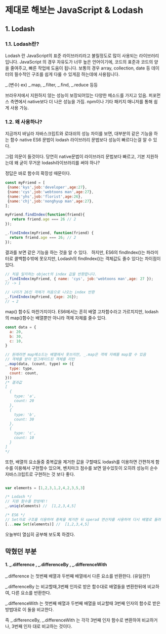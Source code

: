 # 제대로 해보는 JavaScript & Lodash

## 1. Lodash

### 1.1. Lodash란?

Lodash 란 JavaScript의 표준 라이브러리라고 불릴정도로 많이 사용되는 라이브러리 입니다. 
JavaScript 의 경우 자유도가 너무 높은 언어이기에, 코드의 표준과 코드의 양을 줄여주고, 빠른 작업에 도움이 됩니다. 
보통의 경우 array, collection, date 등 데이터의 필수적인 구조를 쉽게 다룰 수 있게끔 하는데에 사용됩니다. 

_.(변수) ex) _.map, _.filter, _.find, _.reduce 등등

브라우저에서 지원하지 않는 성능이 보장되어있는 다양한 메소드를 가지고 있음.
퍼포먼스 측면에서 native보다 더 나은 성능을 가짐.
npm이나 기타 패키지 매니저를 통해 쉽게 사용 가능.

### 1.2. 왜 사용하나?

지금까지 바닐라 자바스크립트와 로대쉬의 성능 차이를 보면, 대부분의 같은 기능을 하는 함수 native ES6 문법이 lodash 라이브러리 문법보다 성능이 빠르다는걸 알 수 있다.

그럼 의문이 들것이다.
당연히 native문법이 라이브러리 문법보다 빠르고, 기본 지원하는데 왜 굳이 무거운 lodash라이브러리를 써야 하나?

정답은 바로 함수의 확장성 때문이다.

```javascript
const myFriend = [
 {name:'kys',job:'developer',age:27},
 {name:'cys',job:'webtoons man',age:27},
 {name:'yhs',job:'florist',age:26},
 {name:'chj',job:'nonghyup man',age:27},
];

myFriend.findIndex(function(friend){
   return friend.age === 26 // 2
});

_.findIndex(myFriend, function(friend) {
  return friend.age === 26; // 2
});

```
결과를 보면 같은 기능을 하는 것을 알 수 있다.
 
하지만, ES6의 findIndex()는 파라미터로 콜백함수밖에 못오지만, Lodash의 findIndex()는 객체값도 줄수 있다는 차이점이 있다.

```javascript
// 처음 일치하는 object의 index 값을 반환합니다.
_.findIndex(myFriend, { name: 'cys', job:'webtoons man',age: 27 });
// -> 1

// 나이가 26인 객체가 처음으로 나오는 index 반환
_.findIndex(myFriend, {age: 26});
// → 2
```
map() 함수도 마찬가지이다. ES6에서는 흔히 배열 고차함수라고 가르치지만, lodash의 map()함수는 배열뿐만 아니라 객체 자체를 줄수 있다.

```javascript
const data = {
  a: 20,
  b: 30,
  c: 10,
}

// 원래라면 map메소드는 배열에서 못쓰지만, _.map은 객체 자페를 map할 수 있음
// 객체를 받아 업그레이드된 객체를 리턴
_.map(data, (count, type) => ({
  type: type,
  count: count,
}))
/* 결과값
[
  {
    type: 'a',
    count: 20
  },
  {
    type: 'b',
    count: 30
  },
  {
    type: 'c',
    count: 10
  }
]
*/
```

또한, 배열의 요소들중 중복값을 제거한 값을 구할때도 lodash를 이용하면 간편하게 함수를 이용해서 구현할수 있으며, 벤치마크 점수를 보면 알수있듯이 오히려 성능이 순수 자바스크립트로 구현하는 것 보다 좋다.

```javascript

var elements = [1,2,3,1,2,4,2,3,5,3]

/* Lodash */
// 지원 함수를 한방에!!
_.uniq(elements) //  [1,2,3,4,5]

/* ES6 */
// Set자료 구조를 이용하여 중복을 제거한 뒤 sperad 연산자를 사용하여 다시 배열로 돌려 놓는 복잡한 로직을 사용한다.
[...new Set(elements)] //  [1,2,3,4,5]

```


오늘부터 열심히 공부해 보도록 하겠다. 


## 막혔던 부분 

#### 1. _.difference , _.differenceBy , _.differenceWith
_.difference 는 첫번째 배열과 두번째 배열에서 다른 요소를 반환한다. (유일한?)

_.differenceBy 는 비교할때,3번째 인자로 받은 함수대로 배열들을 변환한뒤에 비교하여, 다른 요소를 반환한다.

_.differenceWith 는 첫번째 배열과 두번째 배열을 비교할때 3번째 인자의 함수로 받은 방법대로 이 둘을 비교한다. 

즉 _.differenceBy, _.differenceWith 는 각각 3번째 인자 함수로 변환하여 비교하거나, 3번째 인자 대로 비교하는 것이다. 



